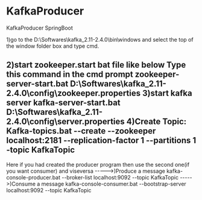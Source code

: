 # KafkaProducer
KafkaProducer SpringBoot



1)go to the  D:\Softwares\kafka_2.11-2.4.0\bin\windows and select the top of the window folder box and type cmd.

2)start zookeeper.start bat file like below
Type this command in the cmd prompt
zookeeper-server-start.bat D:\Softwares\kafka_2.11-2.4.0\config\zookeeper.properties
3)start kafka server
kafka-server-start.bat   D:\Softwares\kafka_2.11-2.4.0\config\server.properties
4)Create Topic:
Kafka-topics.bat --create --zookeeper localhost:2181 --replication-factor 1 --partitions 1 -topic KafkaTopic
------------------------------------------------------------------------------------------------------
Here if you had created the producer program then use the second one(if you want consumer) and viseversa
----->)Produce a message
kafka-console-producer.bat --broker-list localhost:9092 --topic KafkaTopic
----->)Consume a message
kafka-console-consumer.bat --bootstrap-server localhost:9092 --topic KafkaTopic

